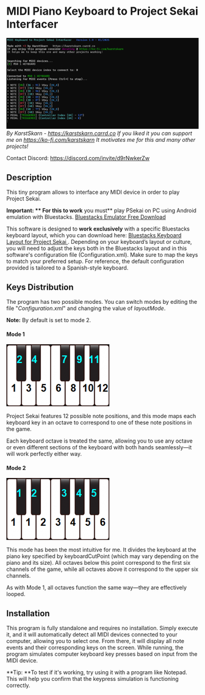 # MIDI Piano Keyboard to Project Sekai Interfacer
![Program Screenshot](https://github.com/KarstSkarn/MIDI-Piano-Keyboard-Project-Sekai-Interfacer/blob/main/programscreenshot.png?raw=true "Program Screenshot")
*By KarstSkarn - https://karstskarn.carrd.co*
*If you liked it you can support me on https://ko-fi.com/karstskarn*
*It motivates me for this and many other projects!*


Contact Discord: https://discord.com/invite/d9rNwkerZw

## Description
This tiny program allows to interface any MIDI device in order to play Project Sekai. 

**Important: ** For this to work** you must** play PSekai on PC using Android emulation with Bluestacks. [Bluestacks Emulator Free Download](https://www.bluestacks.com "Bluestacks Emulator Free Download")

This software is designed to **work exclusively** with a specific Bluestacks keyboard layout, which you can download here: [Bluestacks Keyboard Layout for Project Sekai ](https://github.com/KarstSkarn/Karst-PSekai-PC-Control-Scheme "Bluestacks Keyboard Layout for Project Sekai "). Depending on your keyboard’s layout or culture, you will need to adjust the keys both in the Bluestacks layout and in this software's configuration file (Configuration.xml). Make sure to map the keys to match your preferred setup. For reference, the default configuration provided is tailored to a Spanish-style keyboard.

## Keys Distribution

The program has two possible modes. You can switch modes by editing the file "*Configuration.xml*" and changing the value of *layoutMode*.

**Note:** By default is set to mode 2.

#### Mode 1

![](https://github.com/KarstSkarn/MIDI-Piano-Keyboard-Project-Sekai-Interfacer/blob/main/mode1.png?raw=true)

Project Sekai features 12 possible note positions, and this mode maps each keyboard key in an octave to correspond to one of these note positions in the game.

Each keyboard octave is treated the same, allowing you to use any octave or even different sections of the keyboard with both hands seamlessly—it will work perfectly either way.

#### Mode 2

![](https://github.com/KarstSkarn/MIDI-Piano-Keyboard-Project-Sekai-Interfacer/blob/main/mode2.png?raw=true)

This mode has been the most intuitive for me. It divides the keyboard at the piano key specified by keyboardCutPoint (which may vary depending on the piano and its size). All octaves below this point correspond to the first six channels of the game, while all octaves above it correspond to the upper six channels.

As with Mode 1, all octaves function the same way—they are effectively looped.

## Installation
This program is fully standalone and requires no installation. Simply execute it, and it will automatically detect all MIDI devices connected to your computer, allowing you to select one. From there, it will display all note events and their corresponding keys on the screen. While running, the program simulates computer keyboard key presses based on input from the MIDI device.

**Tip: **To test if it's working, try using it with a program like Notepad. This will help you confirm that the keypress simulation is functioning correctly.